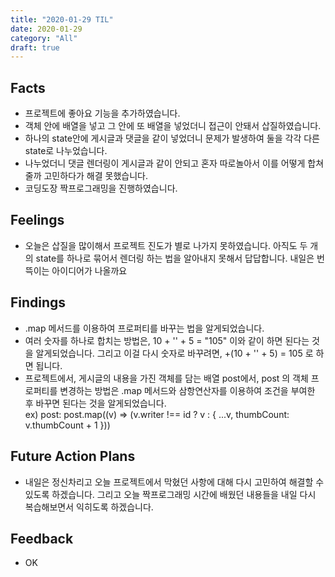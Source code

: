 ```yaml
---
title: "2020-01-29 TIL"
date: 2020-01-29
category: "All"
draft: true
---
```


## Facts

- 프로젝트에 좋아요 기능을 추가하였습니다.
- 객체 안에 배열을 넣고 그 안에 또 배열을 넣었더니 접근이 안돼서 삽질하였습니다.
- 하나의 state안에 게시글과 댓글을 같이 넣었더니 문제가 발생하여 둘을 각각 다른 state로 나누었습니다.
- 나누었더니 댓글 렌더링이 게시글과 같이 안되고 혼자 따로놀아서 이를 어떻게 합쳐줄까 고민하다가 해결 못했습니다.
- 코딩도장 짝프로그래밍을 진행하였습니다.

## Feelings

- 오늘은 삽질을 많이해서 프로젝트 진도가 별로 나가지 못하였습니다. 아직도 두 개의 state를 하나로 묶어서 렌더링 하는 법을 알아내지 못해서 답답합니다. 내일은 번뜩이는 아이디어가 나올까요

## Findings

- .map 메서드를 이용하여 프로퍼티를 바꾸는 법을 알게되었습니다.
- 여러 숫자를 하나로 합치는 방법은, 10 + '' + 5 = "105" 이와 같이 하면 된다는 것을 알게되었습니다. 그리고 이걸 다시 숫자로 바꾸려면, +(10 + '' + 5) = 105 로 하면 됩니다.
- 프로젝트에서, 게시글의 내용을 가진 객체를 담는 배열 post에서, post 의 객체 프로퍼티를 변경하는 방법은 .map 메서드와 삼항연산자를 이용하여 조건을 부여한 후 바꾸면 된다는 것을 알게되었습니다.  
ex) post: post.map((v) => (v.writer !== id ? v : { ...v, thumbCount: v.thumbCount + 1 }))

## Future Action Plans

- 내일은 정신차리고 오늘 프로젝트에서 막혔던 사항에 대해 다시 고민하여 해결할 수 있도록 하겠습니다. 그리고 오늘 짝프로그래밍 시간에 배웠던 내용들을 내일 다시 복습해보면서 익히도록 하겠습니다.

## Feedback

- OK
